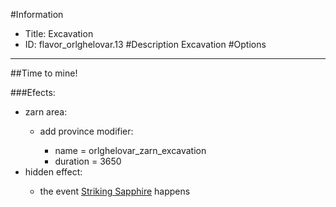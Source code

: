 #Information
 - Title: Excavation
 - ID: flavor_orlghelovar.13
#Description
Excavation
#Options

___
##Time to mine!

###Efects:<ul><li>zarn area:</li><ul><li>add province modifier:</li><ul><li>name = orlghelovar_zarn_excavation</li><li>duration = 3650</li></ul></ul><li>hidden effect:</li><ul><li>the event [Striking Sapphire](../events/striking_sapphire.md) happens</li></ul></ul>
